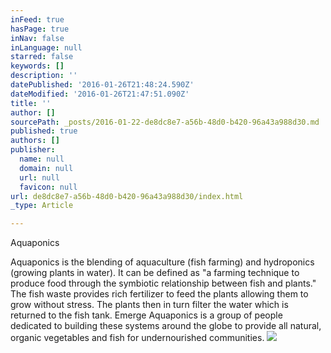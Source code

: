 ```yaml
---
inFeed: true
hasPage: true
inNav: false
inLanguage: null
starred: false
keywords: []
description: ''
datePublished: '2016-01-26T21:48:24.590Z'
dateModified: '2016-01-26T21:47:51.090Z'
title: ''
author: []
sourcePath: _posts/2016-01-22-de8dc8e7-a56b-48d0-b420-96a43a988d30.md
published: true
authors: []
publisher:
  name: null
  domain: null
  url: null
  favicon: null
url: de8dc8e7-a56b-48d0-b420-96a43a988d30/index.html
_type: Article

---
```

Aquaponics

Aquaponics is the blending of aquaculture (fish farming) and hydroponics (growing plants in water). It can be defined as "a farming technique to produce food through the symbiotic relationship between fish and plants." The fish waste provides rich fertilizer to feed the plants allowing them to grow without stress. The plants then in turn filter the water which is returned to the fish tank. Emerge Aquaponics is a group of people dedicated to building these systems around the globe to provide all natural, organic vegetables and fish for undernourished communities.
![](https://the-grid-user-content.s3-us-west-2.amazonaws.com/6007de18-a150-42bf-8e04-1e1210ba3d49.jpg)